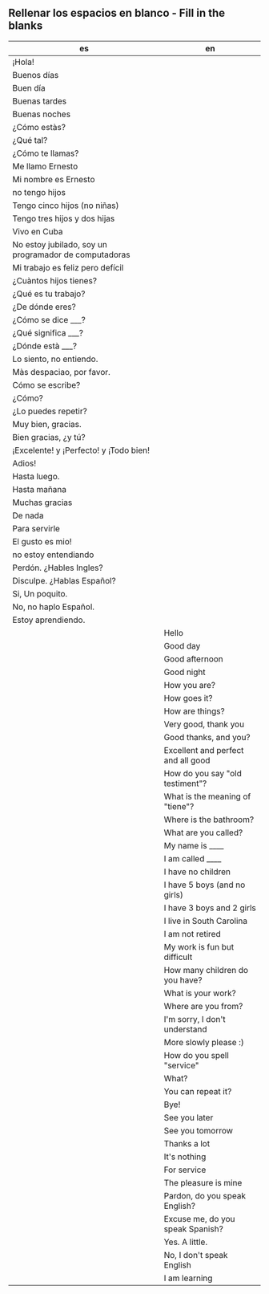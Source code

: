 ## Rellenar los espacios en blanco - Fill in the blanks

| es                                                    | en                                 |
| ----------------------------------------------------- | ---------------------------------- |
| ¡Hola!                                                |                                    |
| Buenos días                                           |                                    |
| Buen día                                              |                                    |
| Buenas tardes                                         |                                    |
| Buenas noches                                         |                                    |
| ¿Cómo estàs?                                          |                                    |
| ¿Qué tal?                                             |                                    |
| ¿Cómo te llamas?                                      |                                    |
| Me llamo Ernesto                                      |                                    |
| Mi nombre es Ernesto                                  |                                    |
| no tengo hijos                                        |                                    |
| Tengo cinco hijos (no niñas)                          |                                    |
| Tengo tres hijos y dos hijas                          |                                    |
| Vivo en Cuba                                          |                                    |
| No estoy jubilado, soy un programador de computadoras |                                    |
| Mi trabajo es feliz pero defícil                      |                                    |
| ¿Cuàntos hijos tienes?                                |                                    |
| ¿Qué es tu trabajo?                                   |                                    |
| ¿De dónde eres?                                       |                                    |
| ¿Cómo se dice \_\_\_?                                 |                                    |
| ¿Qué significa \_\_\_?                                |                                    |
| ¿Dónde està \_\_\_?                                   |                                    |
| Lo siento, no entiendo.                               |                                    |
| Màs despaciao, por favor.                             |                                    |
| Cómo se escribe?                                      |                                    |
| ¿Cómo?                                                |                                    |
| ¿Lo puedes repetir?                                   |                                    |
| Muy bien, gracias.                                    |                                    |
| Bien gracias, ¿y tú?                                  |                                    |
| ¡Excelente! y ¡Perfecto! y ¡Todo bien!                |                                    |
| Adios!                                                |                                    |
| Hasta luego.                                          |                                    |
| Hasta mañana                                          |                                    |
| Muchas gracias                                        |                                    |
| De nada                                               |                                    |
| Para servirle                                         |                                    |
| El gusto es mio!                                      |                                    |
| no estoy entendiando                                  |                                    |
| Perdón. ¿Hables Ingles?                               |                                    |
| Disculpe. ¿Hablas Español?                            |                                    |
| Si, Un poquito.                                       |                                    |
| No, no haplo Español.                                 |                                    |
| Estoy aprendiendo.                                    |                                    |
|                                                       | Hello                              |
|                                                       | Good day                           |
|                                                       | Good afternoon                     |
|                                                       | Good night                         |
|                                                       | How you are?                       |
|                                                       | How goes it?                       |
|                                                       | How are things?                    |
|                                                       | Very good, thank you               |
|                                                       | Good thanks, and you?              |
|                                                       | Excellent and perfect and all good |
|                                                       | How do you say "old testiment"?    |
|                                                       | What is the meaning of "tiene"?    |
|                                                       | Where is the bathroom?             |
|                                                       | What are you called?               |
|                                                       | My name is \_\_\_\_                |
|                                                       | I am called \_\_\_\_               |
|                                                       | I have no children                 |
|                                                       | I have 5 boys (and no girls)       |
|                                                       | I have 3 boys and 2 girls          |
|                                                       | I live in South Carolina           |
|                                                       | I am not retired                   |
|                                                       | My work is fun but difficult       |
|                                                       | How many children do you have?     |
|                                                       | What is your work?                 |
|                                                       | Where are you from?                |
|                                                       | I'm sorry, I don't understand      |
|                                                       | More slowly please :)              |
|                                                       | How do you spell "service"         |
|                                                       | What?                              |
|                                                       | You can repeat it?                 |
|                                                       | Bye!                               |
|                                                       | See you later                      |
|                                                       | See you tomorrow                   |
|                                                       | Thanks a lot                       |
|                                                       | It's nothing                       |
|                                                       | For service                        |
|                                                       | The pleasure is mine               |
|                                                       | Pardon, do you speak English?      |
|                                                       | Excuse me, do you speak Spanish?   |
|                                                       | Yes. A little.                     |
|                                                       | No, I don't speak English          |
|                                                       | I am learning                      |
